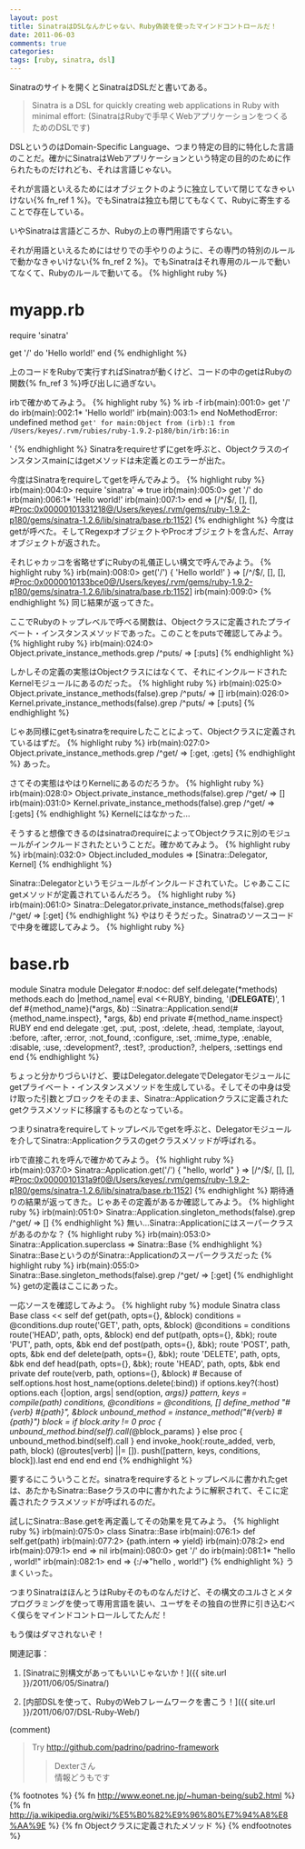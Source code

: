 ```yaml
---
layout: post
title: SinatraはDSLなんかじゃない、Ruby偽装を使ったマインドコントロールだ！
date: 2011-06-03
comments: true
categories:
tags: [ruby, sinatra, dsl]
---
```


Sinatraのサイトを開くとSinatraはDSLだと書いてある。
 
> Sinatra is a DSL for quickly creating web applications in Ruby with minimal effort:
> (SinatraはRubyで手早くWebアプリケーションをつくるためのDSLです)

DSLというのはDomain-Specific Language、つまり特定の目的に特化した言語のことだ。確かにSinatraはWebアプリケーションという特定の目的のために作られたものだけれども、それは言語じゃない。

それが言語といえるためにはオブジェクトのように独立していて閉じてなきゃいけない{% fn_ref 1 %}。でもSinatraは独立も閉じてもなくて、Rubyに寄生することで存在している。

いやSinatraは言語どころか、Rubyの上の専門用語ですらない。

それが用語といえるためにはせりでの手やりのように、その専門の特別のルールで動かなきゃいけない{% fn_ref 2 %}。でもSinatraはそれ専用のルールで動いてなくて、Rubyのルールで動いてる。
{% highlight ruby %}
  # myapp.rb
  require 'sinatra'
  
  get '/' do
    'Hello world!'
  end
{% endhighlight %}

上のコードをRubyで実行すればSinatraが動くけど、コードの中のgetはRubyの関数{% fn_ref 3 %}呼び出しに過ぎない。

irbで確かめてみよう。
{% highlight ruby %}
% irb -f
irb(main):001:0> get '/' do
irb(main):002:1*  'Hello world!'
irb(main):003:1> end
NoMethodError: undefined method `get' for main:Object
        from (irb):1
        from /Users/keyes/.rvm/rubies/ruby-1.9.2-p180/bin/irb:16:in `<main>'
{% endhighlight %}
Sinatraをrequireせずにgetを呼ぶと、Objectクラスのインスタンスmainにはgetメソッドは未定義とのエラーが出た。

今度はSinatraをrequireしてgetを呼んでみよう。
{% highlight ruby %}
irb(main):004:0> require 'sinatra'
=> true
irb(main):005:0> get '/' do
irb(main):006:1*  'Hello world!'
irb(main):007:1> end
=> [/^\/$/, [], [], #<Proc:0x00000101331218@/Users/keyes/.rvm/gems/ruby-1.9.2-p180/gems/sinatra-1.2.6/lib/sinatra/base.rb:1152>]
{% endhighlight %}
今度はgetが呼べた。そしてRegexpオブジェクトやProcオブジェクトを含んだ、Arrayオブジェクトが返された。

それじゃカッコを省略せずにRubyの礼儀正しい構文で呼んでみよう。
{% highlight ruby %}
irb(main):008:0> get('/') { 'Hello world!' }
=> [/^\/$/, [], [], #<Proc:0x0000010133bce0@/Users/keyes/.rvm/gems/ruby-1.9.2-p180/gems/sinatra-1.2.6/lib/sinatra/base.rb:1152>]
irb(main):009:0> 
{% endhighlight %}
同じ結果が返ってきた。

ここでRubyのトップレベルで呼べる関数は、Objectクラスに定義されたプライベート・インスタンスメソッドであった。このことをputsで確認してみよう。
{% highlight ruby %}
irb(main):024:0> Object.private_instance_methods.grep /^puts/
=> [:puts]
{% endhighlight %}

しかしその定義の実態はObjectクラスにはなくて、それにインクルードされたKernelモジュールにあるのだった。
{% highlight ruby %}
irb(main):025:0> Object.private_instance_methods(false).grep /^puts/
=> []
irb(main):026:0> Kernel.private_instance_methods(false).grep /^puts/
=> [:puts]
{% endhighlight %}

じゃあ同様にgetもsinatraをrequireしたことによって、Objectクラスに定義されているはずだ。
{% highlight ruby %}
irb(main):027:0> Object.private_instance_methods.grep /^get/
=> [:get, :gets]
{% endhighlight %}
あった。

さてその実態はやはりKernelにあるのだろうか。
{% highlight ruby %}
irb(main):028:0> Object.private_instance_methods(false).grep /^get/
=> []
irb(main):031:0> Kernel.private_instance_methods(false).grep /^get/
=> [:gets]
{% endhighlight %}
Kernelにはなかった...

そうすると想像できるのはsinatraのrequireによってObjectクラスに別のモジュールがインクルードされたということだ。確かめてみよう。
{% highlight ruby %}
irb(main):032:0> Object.included_modules
=> [Sinatra::Delegator, Kernel]
{% endhighlight %}

Sinatra::Delegatorというモジュールがインクルードされていた。じゃあここにgetメソッドが定義されているんだろう。
{% highlight ruby %}
irb(main):061:0> Sinatra::Delegator.private_instance_methods(false).grep /^get/
=> [:get]
{% endhighlight %}
やはりそうだった。Sinatraのソースコードで中身を確認してみよう。
{% highlight ruby %}
# base.rb
module Sinatra
  module Delegator #:nodoc:
    def self.delegate(*methods)
      methods.each do |method_name|
        eval <<-RUBY, binding, '(__DELEGATE__)', 1
          def #{method_name}(*args, &b)
            ::Sinatra::Application.send(#{method_name.inspect}, *args, &b)
          end
          private #{method_name.inspect}
        RUBY
      end
    end
    delegate :get, :put, :post, :delete, :head, :template, :layout,
             :before, :after, :error, :not_found, :configure, :set, :mime_type,
             :enable, :disable, :use, :development?, :test?, :production?,
             :helpers, :settings
  end
end
{% endhighlight %}

ちょっと分かりづらいけど、要はDelegator.delegateでDelegatorモジュールにgetプライベート・インスタンスメソッドを生成している。そしてその中身は受け取った引数とブロックをそのまま、Sinatra::Applicationクラスに定義されたgetクラスメソッドに移譲するものとなっている。

つまりsinatraをrequireしてトップレベルでgetを呼ぶと、Delegatorモジュールを介してSinatra::Applicationクラスのgetクラスメソッドが呼ばれる。

irbで直接これを呼んで確かめてみよう。
{% highlight ruby %}
irb(main):037:0> Sinatra::Application.get('/') { "hello, world" }
=> [/^\/$/, [], [], #<Proc:0x0000010131a9f0@/Users/keyes/.rvm/gems/ruby-1.9.2-p180/gems/sinatra-1.2.6/lib/sinatra/base.rb:1152>]
{% endhighlight %}
期待通りの結果が返ってきた。じゃあその定義があるか確認してみよう。
{% highlight ruby %}
irb(main):051:0> Sinatra::Application.singleton_methods(false).grep /^get/
=> []
{% endhighlight %}
無い...Sinatra::Applicationにはスーパークラスがあるのかな？
{% highlight ruby %}
irb(main):053:0> Sinatra::Application.superclass
=> Sinatra::Base
{% endhighlight %}
Sinatra::BaseというのがSinatra::Applicationのスーパークラスだった
{% highlight ruby %}
irb(main):055:0> Sinatra::Base.singleton_methods(false).grep /^get/
=> [:get]
{% endhighlight %}
getの定義はここにあった。

一応ソースを確認してみよう。
{% highlight ruby %}
module Sinatra
  class Base
    class << self
      def get(path, opts={}, &block)
        conditions = @conditions.dup
        route('GET', path, opts, &block)
        @conditions = conditions
        route('HEAD', path, opts, &block)
      end
      def put(path, opts={}, &bk);    route 'PUT',    path, opts, &bk end
      def post(path, opts={}, &bk);   route 'POST',   path, opts, &bk end
      def delete(path, opts={}, &bk); route 'DELETE', path, opts, &bk end
      def head(path, opts={}, &bk);   route 'HEAD',   path, opts, &bk end
    private
      def route(verb, path, options={}, &block)
        # Because of self.options.host
        host_name(options.delete(:bind)) if options.key?(:host)
        options.each {|option, args| send(option, *args)}
        pattern, keys = compile(path)
        conditions, @conditions = @conditions, []
        define_method "#{verb} #{path}", &block
        unbound_method = instance_method("#{verb} #{path}")
        block =
          if block.arity != 0
            proc { unbound_method.bind(self).call(*@block_params) }
          else
            proc { unbound_method.bind(self).call }
          end
        invoke_hook(:route_added, verb, path, block)
        (@routes[verb] ||= []).
          push([pattern, keys, conditions, block]).last
      end
    end
  end
end
{% endhighlight %}

要するにこういうことだ。sinatraをrequireするとトップレベルに書かれたgetは、あたかもSinatra::Baseクラスの中に書かれたように解釈されて、そこに定義されたクラスメソッドが呼ばれるのだ。

試しにSinatra::Base.getを再定義してその効果を見てみよう。
{% highlight ruby %}
irb(main):075:0> class Sinatra::Base
irb(main):076:1>   def self.get(path)
irb(main):077:2>     {path.intern => yield}
irb(main):078:2>   end
irb(main):079:1> end
=> nil
irb(main):080:0> get '/' do
irb(main):081:1*  "hello , world!"
irb(main):082:1> end
=> {:/=>"hello , world!"}
{% endhighlight %}
うまくいった。

つまりSinatraはほんとうはRubyそのものなんだけど、その構文のユルさとメタプログラミングを使って専用言語を装い、ユーザをその独自の世界に引き込むべく僕らをマインドコントロールしてたんだ！

もう僕はダマされないぞ！

関連記事：

1. [Sinatraに別構文があってもいいじゃないか！]({{ site.url }}/2011/06/05/Sinatra/)

2. [内部DSLを使って、RubyのWebフレームワークを書こう！]({{ site.url }}/2011/06/07/DSL-Ruby-Web/)

(comment)
> Try http://github.com/padrino/padrino-framework
>>Dexterさん<br>情報どうもです

{% footnotes %}
   {% fn http://www.eonet.ne.jp/~human-being/sub2.html %}
   {% fn http://ja.wikipedia.org/wiki/%E5%B0%82%E9%96%80%E7%94%A8%E8%AA%9E %}
   {% fn Objectクラスに定義されたメソッド %}
{% endfootnotes %}
